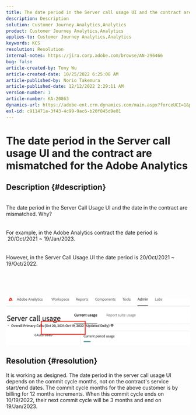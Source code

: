 ```yaml
---
title: The date period in the Server call usage UI and the contract are mismatched for the Adobe Analytics
description: Description
solution: Customer Journey Analytics,Analytics
product: Customer Journey Analytics,Analytics
applies-to: Customer Journey Analytics,Analytics
keywords: KCS
resolution: Resolution
internal-notes: https://jira.corp.adobe.com/browse/AN-296466
bug: false
article-created-by: Tony Wu
article-created-date: 10/25/2022 6:25:08 AM
article-published-by: Norio Takemura
article-published-date: 12/12/2022 2:29:11 AM
version-number: 1
article-number: KA-20863
dynamics-url: https://adobe-ent.crm.dynamics.com/main.aspx?forceUCI=1&pagetype=entityrecord&etn=knowledgearticle&id=578a78bc-2d54-ed11-bba2-6045bd006b4b
exl-id: c911471a-3f43-4c99-9ac6-b20f845d9e01
---
```

# The date period in the Server call usage UI and the contract are mismatched for the Adobe Analytics

## Description {#description}

<br>The date period in the Server Call Usage UI and the date in the contract are mismatched. Why?<br><br>
<br>For example, in the Adobe Analytics contract the date period is  20/Oct/2021 ~ 19/Jan/2023.<br><br>
<br>However, in the Server Call Usage UI the date period is 20/Oct/2021 ~ 19/Oct/2022.<br><br> <br><br> <br><br>![](assets/___1c772bee-2e54-ed11-bba2-6045bd006b4b___.png)<br>

## Resolution {#resolution}


It is working as designed.
The date period in the server call usage UI depends on the commit cycle months, not on the contract's service start/end dates.
The commit cycle months for the above customer is by billing for 12 months increments.
When this commit cycle ends on 10/19/2022, their next commit cycle will be 3 months and end on 19/Jan/2023.

